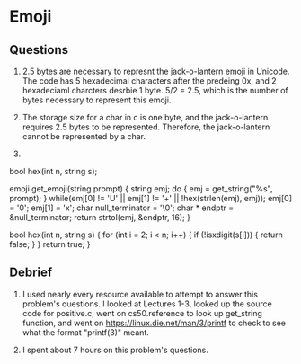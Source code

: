 # Emoji

## Questions

1. 2.5 bytes are necessary to represnt the jack-o-lantern emoji in Unicode. The code has 5 hexadecimal characters after the predeing 0x,
and 2 hexadeciaml charcters desrbie 1 byte. 5/2 = 2.5, which is the number of bytes necessary to represent this emoji.

2. The storage size for a char in c is one byte, and the jack-o-lantern requires 2.5 bytes to be represented.  Therefore, the
jack-o-lantern cannot be represented by a char.

3.
bool hex(int n, string s);

emoji get_emoji(string prompt)
{
    string emj;
    do
    {
        emj = get_string("%s", prompt);
    }
    while(emj[0] != 'U' || emj[1] != '+' || !hex(strlen(emj), emj));
    emj[0] = '0';
    emj[1] = 'x';
    char null_terminator = '\0';
    char * endptr = &null_terminator;
    return strtol(emj, &endptr, 16);
}

bool hex(int n, string s)
{
    for (int i = 2; i < n; i++)
    {
        if (!isxdigit(s[i]))
        {
            return false;
        }
    }
    return true;
}


## Debrief

1. I used nearly every resource available to attempt to answer this problem's questions.  I looked at Lectures 1-3, looked up the
source code for positive.c, went on cs50.reference to look up get_string function, and went on https://linux.die.net/man/3/printf
to check to see what the format "printf(3)" meant.

2. I spent about 7 hours on this problem's questions.
